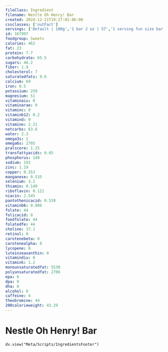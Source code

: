 ```yaml
---
fileClass: Ingredient
filename: Nestle Oh Henry! Bar
created: 2024-12-21T19:27:02-06:00
cssclasses: ['nutFact']
servings: ['Default | 100g','1 bar 2 oz | 57','1 serving fun size bar | 26']
id: 167997
foodgroup: Sweets
calories: 462
fat: 23
protein: 7.7
carbohydrate: 65.5
sugars: 46.2
fiber: 1.9
cholesterol: 7
saturatedfats: 9.6
calcium: 69
iron: 0.5
potassium: 259
magnesium: 51
vitaminaiu: 0
vitaminarae: 0
vitaminc: 0
vitaminb12: 0.2
vitamind: 0
vitamine: 2.21
netcarbs: 63.6
water: 2.3
omega3s: 1
omega6s: 2705
pralscore: 1.25
transfattyacids: 0.05
phosphorus: 140
sodium: 193
zinc: 1.19
copper: 0.353
manganese: 0.535
selenium: 3.2
thiamin: 0.149
riboflavin: 0.121
niacin: 2.545
pantothenicacid: 0.539
vitaminb6: 0.086
folate: 44
folicacid: 0
foodfolate: 44
folatedfe: 44
choline: 37.1
retinol: 0
carotenebeta: 0
carotenealpha: 0
lycopene: 0
luteinzeaxanthin: 0
vitamindiu: 0
vitamink: 1.2
monounsaturatedfat: 5530
polyunsaturatedfat: 2706
epa: 0
dpa: 0
dha: 0
alcohol: 0
caffeine: 4
theobromine: 44
200calorieweight: 43.29
---
```


# Nestle Oh Henry! Bar

```dataviewjs
dv.view("Meta/Scripts/IngredientsFooter")
```